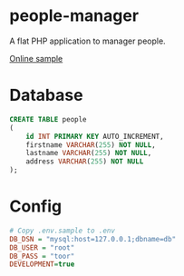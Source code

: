 # people-manager
A flat PHP application to manager people. 

[Online sample](http://104.236.68.60:8080)

# Database 
```sql
CREATE TABLE people
(
    id INT PRIMARY KEY AUTO_INCREMENT,
    firstname VARCHAR(255) NOT NULL,
    lastname VARCHAR(255) NOT NULL,
    address VARCHAR(255) NOT NULL
);
```
# Config
```ini
# Copy .env.sample to .env
DB_DSN = "mysql:host=127.0.0.1;dbname=db"
DB_USER = "root"
DB_PASS = "toor"
DEVELOPMENT=true
```
